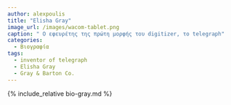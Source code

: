 ```yaml
---
author: alexpoulis
title: "Elisha Gray"
image_url: /images/wacom-tablet.png
caption: " Ο εφευρέτης της πρώτη μορφής του digitizer, το telegraph"
categories:
  - Βιογραφία
tags:
  - inventor of telegraph
  - Elisha Gray
  - Gray & Barton Co.
---
```


{% include_relative bio-gray.md %}

